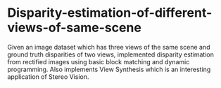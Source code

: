 # Disparity-estimation-of-different-views-of-same-scene
Given an image dataset which has three views of the same scene and ground truth disparities of two views, implemented disparity estimation from rectified images using basic block matching and dynamic programming. Also implements View Synthesis which is an interesting application of Stereo Vision.
